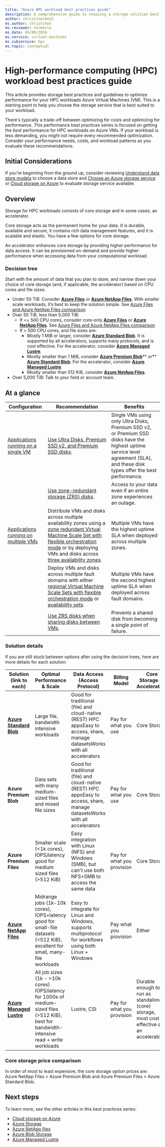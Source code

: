 ```yaml
---
title: "Azure HPC workload best practices guide"
description: A comprehensive guide to choosing a storage solution best suited to your HPC workloads.
author: christinechen2
ms.author: christchen
ms.reviewer: normesta
ms.date: 05/09/2024
ms.service: virtual-machines
ms.subservice: hpc
ms.topic: conceptual 
---
```

# High-performance computing (HPC) workload best practices guide

<!-- [!INCLUDE[appliesto-sqlvm](../../includes/appliesto-sqlvm.md)] -->

This article provides storage best practices and guidelines to optimize performance for your HPC workloads Azure Virtual Machines (VM). This is a starting point to help you choose the storage service that is best suited to your workload.

There's typically a trade-off between optimizing for costs and optimizing for performance. This performance best practices series is focused on getting the *best* performance for HPC workloads on Azure VMs. If your workload is less demanding, you might not require every recommended optimization. Consider your performance needs, costs, and workload patterns as you evaluate these recommendations.

## Initial Considerations

If you’re beginning from the ground up, consider reviewing [Understand data store models](/azure/architecture/guide/technology-choices/data-store-overview) to choose a data store and [Choose an Azure storage service](/azure/architecture/guide/technology-choices/storage-options) or [Cloud storage on Azure](/azure/storage/common/storage-introduction) to evaluate storage service available.

## Overview

Storage for HPC workloads consists of core storage and in some cases, an accelerator. 

Core storage acts as the permanent home for your data. It is durable, available and secure, it contains rich data management features, and it is scalable and elastic. You have a few options for core storage.

An accelerator enhances core storage by providing higher performance for data access. It can be provisioned on-demand and provide higher performance when accessing data from your computational workload. 

### Decision tree

Start with the amount of data that you plan to store, and narrow down your choice of core storage (and, if applicable, the accelerator) based on CPU cores and file sizes:

- Under 50 TiB: Consider [**Azure Files**](/azure/storage/files/) or [**Azure NetApp Files**](/azure/azure-netapp-files/). With smaller scale workloads, it’s best to keep the solution simple. See [Azure Files and Azure NetApp Files comparison](/azure/storage/files/storage-files-netapp-comparison)
- Over 50 TiB, less than 5,000 TiB: 
  - If <= 500 CPU cores, consider core-only [**Azure Files**](/azure/storage/files/) or [**Azure NetApp Files**](/azure/azure-netapp-files/). See [Azure Files and Azure NetApp Files comparison](/azure/storage/files/storage-files-netapp-comparison)
  - If > 500 CPU cores, and file sizes are:
    - Mostly 1 MiB or larger, consider [**Azure Standard Blob**](/azure/storage/blobs/). It is supported by all accelerators, supports many protocols, and is cost effective. For the accelerator, consider [**Azure Managed Lustre**](/azure/azure-managed-lustre/).
    - Mostly smaller than 1 MiB, consider [**Azure Premium Blob**](/azure/storage/blobs/storage-blob-block-blob-premium)** or** [**Azure Standard Blob**](/azure/storage/blobs/). For the accelerator, consider [**Azure Managed Lustre**](/azure/azure-managed-lustre/).
    - Mostly smaller than 512 KiB, consider [**Azure NetApp Files**](/azure/azure-netapp-files/).
- Over 5,000 TiB: Talk to your field or account team.

## At a glance

|Configuration  |Recommendation  |Benefits  |
|---------|---------|---------|
|[Applications running on a single VM](#recommendations-for-applications-running-on-a-single-vm)     |[Use Ultra Disks, Premium SSD v2, and Premium SSD disks](#use-ultra-disks-premium-ssd-v2-or-premium-ssd).         |Single VMs using only Ultra Disks, Premium SSD v2, or Premium SSD disks have the highest uptime service level agreement (SLA), and these disk types offer the best performance.         |
|     |[Use zone-redundant storage (ZRS) disks](#use-zone-redundant-storage-disks).         |Access to your data even if an entire zone experiences an outage.         |
|[Applications running on multiple VMs](#recommendations-for-applications-running-on-multiple-vms)    |Distribute VMs and disks across multiple availability zones using a [zone redundant Virtual Machine Scale Set with flexible orchestration mode](#use-zone-redundant-virtual-machine-scale-sets-with-flexible-orchestration) or by deploying VMs and disks across [three availability zones](#deploy-vms-and-disks-across-three-availability-zones).        |Multiple VMs have the highest uptime SLA when deployed across multiple zones.         |
|     |Deploy VMs and disks across multiple fault domains with either [regional Virtual Machine Scale Sets with flexible orchestration mode](#use-regional-virtual-machine-scale-sets-with-flexible-orchestration) or [availability sets](#use-availability-sets).         |Multiple VMs have the second highest uptime SLA when deployed across fault domains.         |
|     |[Use ZRS disks when sharing disks between VMs](#use-zrs-disks-when-sharing-disks-between-vms).         |Prevents a shared disk from becoming a single point of failure.         |

### Solution details

If you are still stuck between options after using the decision trees, here are more details for each solution:

| **Solution** **(link to each)** | **Optimal Performance & Scale** | **Data Access (Access Protocol)** | **Billing Model** | **Core Storage or Accelerator?** |
|---|---|---|---|---|
| [**Azure Standard Blob**](**/azure/storage/blobs/**) | Large file, bandwidth intensive workloads | Good for traditional (file) and cloud-native (REST) HPC appsEasy to access, share, manage datasetsWorks with all accelerators | Pay for what you use | Core Storage |
| **Azure Premium Blob** | Data sets with many medium-sized files and mixed file sizes | Good for traditional (file) and cloud-native (REST) HPC appsEasy to access, share, manage datasetsWorks with all accelerators | Pay for what you use | Core Storage |
| **Azure Premium Files** | Smaller scale (<1k cores), IOPS/latency good for medium sized files (>512 KiB) | Easy integration with Linux (NFS) and Windows (SMB), but can't use both NFS+SMB to access the same data | Pay for what you provision | Core Storage |
| [**Azure NetApp Files**](**/azure/azure-netapp-files/**) | Midrange jobs (1k-10k cores), IOPS+latency good for small-file datasets (<512 KiB), excellent for small, many-file workloads | Easy to integrate for Linux and Windows, supports multiprotocol for workflows using both Linux + Windows | Pay what you provision | Either |
| [**Azure Managed Lustre**](**/azure/azure-managed-lustre/**) | All job sizes (1k - >10k cores) IOPS/latency for 1000s of medium-sized files (>512 KiB), best for bandwidth-intensive read + write workloads | Lustre, CSI | Pay for what you provision | Durable enough to run as standalone (core) storage, most cost-effective as an accelerator |

### Core storage price comparison

In order of most to least expensive, the core storage option prices are: Azure NetApp Files > Azure Premium Blob and Azure Premium Files > Azure Standard Blob.

## Next steps

To learn more, see the other articles in this best practices series:

- [Cloud storage on Azure](/azure/storage/common/storage-introduction/)
- [Azure Storage](/azure/storage/files/)
- [Azure NetApp files](/azure/azure-netapp-files/)
- [Azure Blob Storage](/azure/storage/blobs/)
- [Azure Managed Lustre](/azure/azure-managed-lustre/)
